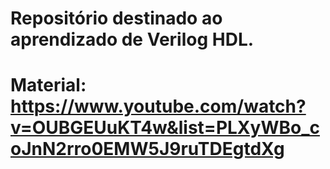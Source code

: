 # Repositório destinado ao aprendizado de Verilog HDL.

# Material: https://www.youtube.com/watch?v=OUBGEUuKT4w&list=PLXyWBo_coJnN2rro0EMW5J9ruTDEgtdXg
